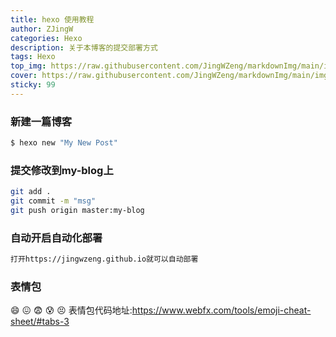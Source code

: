 ```yaml
---
title: hexo 使用教程
author: ZJingW
categories: Hexo
description: 关于本博客的提交部署方式
tags: Hexo
top_img: https://raw.githubusercontent.com/JingWZeng/markdownImg/main/img/202108232032968.jpg
cover: https://raw.githubusercontent.com/JingWZeng/markdownImg/main/img/202108232032968.jpg
sticky: 99
---
```



### 新建一篇博客

``` bash
$ hexo new "My New Post"
```

### 提交修改到my-blog上
```bash
git add .
git commit -m "msg"
git push origin master:my-blog
```
### 自动开启自动化部署
```bash
打开https://jingwzeng.github.io就可以自动部署
```
### 表情包
:smile: :confounded: :fearful: :cold_sweat: :persevere:
表情包代码地址:https://www.webfx.com/tools/emoji-cheat-sheet/#tabs-3


